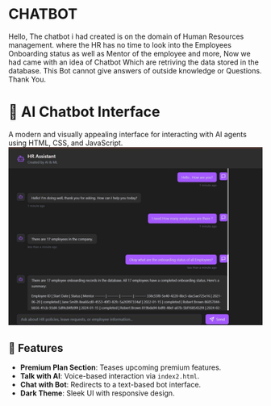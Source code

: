 # CHATBOT

Hello, The chatbot i had created is on the domain of Human Resources management. 
where the HR has no time to look into the Employees Onboarding status as well as Mentor of the employee and more,
Now we had came with an idea of Chatbot Which are retriving the data stored in the database. 
This Bot cannot give answers of outside knowledge or Questions. 
Thank You.
# 🤖 AI Chatbot Interface

A modern and visually appealing interface for interacting with AI agents using HTML, CSS, and JavaScript.
![AI Bot interface](https://github.com/Var1035/CHATBOT/blob/main/WhatsApp%20Image%202025-06-11%20at%2022.03.02_f1f8cad6.jpg?raw=true)


## 🌟 Features
- **Premium Plan Section**: Teases upcoming premium features.
- **Talk with AI**: Voice-based interaction via `index2.html`.
- **Chat with Bot**: Redirects to a text-based bot interface.
- **Dark Theme**: Sleek UI with responsive design.


